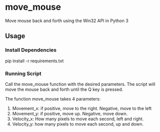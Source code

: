 # move_mouse
Move mouse back and forth using the Win32 API in Python 3


## Usage

### Install Dependencies
pip install -r requirements.txt

### Running Script
Call the move_mouse function with the desired parameters.  The script will move the mouse back and forth until the Q key is pressed.

The function move_mouse takes 4 parameters:  
1. Movement_x: if positive, move to the right.  Negative, move to the left  
2. Movement_y: if positive, move up.  Negative, move down.  
3. Velocity_x: How many pixels to move each second, left and right.  
4. Velocity_y: how many pixels to move each second, up and down.  

